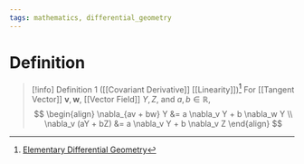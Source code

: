 ```yaml
---
tags: mathematics, differential_geometry
---
```


# Definition

> [!info] Definition 1 ([[Covariant Derivative]] [[Linearity]])[^1]
> For [[Tangent Vector]] $\mathbf{v}, \mathbf{w}$, [[Vector Field]] $Y, Z$, and $a, b \in \mathbb{R}$,
> $$
> \begin{align}
> \nabla_{av + bw} Y &= a \nabla_v Y + b \nabla_w Y \\
> \nabla_v (aY + bZ) &= a \nabla_v Y + b \nabla_v Z
> \end{align}
> $$

[^1]: [Elementary Differential Geometry](zotero://open-pdf/library/items/F6CCEWIU?page=97)